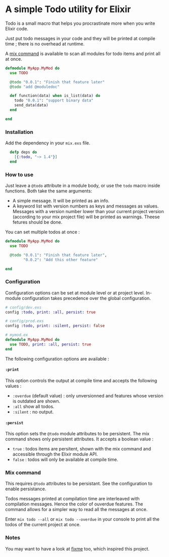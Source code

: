 # A simple Todo utility for Elixir

Todo is a small macro that helps you procrastinate more when you write Elixir code.

Just put todo messages in your code and they will be printed at compile time ; there is no overhead at runtime.

A [mix command](#mix-command) is available to scan all modules for todo items and print all at once.


```elixir
defmodule MyApp.MyMod do
  use TODO

  @todo "0.0.1": "Finish that feature later"
  @todo "add @moduledoc"

  def function(data) when is_list(data) do
    todo "0.0.1": "support binary data"
    send_data(data)
  end

end
```

### Installation

Add the dependency in your `mix.exs` file.

```elixir
  defp deps do
    [{:todo, "~> 1.4"}]
  end
```


### How to use

Just leave a `@todo` attribute in a module body, or use the `todo` macro inside functions. Both take the same arguments:

- A simple message. It will be printed as an info.
- A keyword list with version numbers as keys and messages as values. Messages with a version number lower than your current project version (according to your mix project file) will be printed as warnings. Theese fetures should be done.

You can set multiple todos at once :

```elixir
defmodule MyApp.MyMod do
  use TODO

  @todo "0.0.1": "Finish that feature later",
        "0.0.2": "Add this other feature"

end
```


### Configuration

Configuration options can be set at module level or at project level. In-module configuration takes precedence over the global configuration.


```elixir
# config/dev.exs
config :todo, print: :all, persist: true

# config/prod.exs
config :todo, print: :silent, persist: false
```

```elixir
# mymod.ex
defmodule MyApp.MyMod do
  use TODO, print: :all, persist: true
end
```

The following configuration options are available :

#### `:print`

This option controls the output at compile time and accepts the following values :

- `:overdue` (default value) : only unversionned and features whose version is outdated are shown.
- `:all` show all todos.
- `:silent` : no output.


#### `:persist`

This option sets the `@todo` module attributes to be persistent. The mix command shows only persistent attributes. It accepts a boolean value :

- `true` : todos items are persitent, shown with the mix command and accessible through the Elixir module API.
- `false` : todos will only be available at compile time.


### Mix command

This requires `@todo` attributes to be persistant. See the configuration to enable persistance.

Todos messages printed at compilation time are interleaved with compilation messages. Hence the color of ouverdue features. The command allows for a simpler way to read all the messages at once.

Enter `mix todo --all` or `mix todo --overdue` in your console to print all the todos of the current project at once.

### Notes

You may want to have a look at [fixme](https://github.com/henrik/fixme-elixir) too, which inspired this project.
